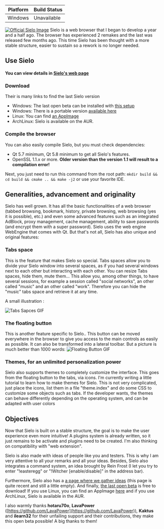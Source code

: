 
Platform | Build Status
------------ | -------------
Windows | Unavailable

[![Official Sielo Image](https://www.feldrise.com/Sielo/images/official-sielo.png)](https://www.feldrise.com/Sielo/sielo_setup_1.7.10.exe)
Sielo is a web browser that I began to develop a year and a half ago. The browser has experienced 2 remakes and the last was released few months ago. This time Sielo has been thought with a more stable structure, easier to sustain so a rework is no longer needed.
## Use Sielo
#### You can view details in [Sielo's web page](https://feldrise.com/Sielo)
### Download
Their is many links to find the last Sielo version
 - Windows: The last open beta can be installed with [this setup](https://feldrise.com/Sielo/download.php?for=windows)
 - Windows: There is a portable version [available here](https://feldrise.com/Sielo/download.php?for=windows_portable)
 - Linux: You can find [an AppImage](https://feldrise.com/Sielo/download.php?for=linux) 
 - ArchLinux: Sielo is available on the AUR.
### Compile the browser
You can also easily compile Sielo, but you must check dependencies:
 - Qt 5.7 minimum, Qt 5.8 minimum to get all Sielo's features.
 - OpenSSL 1.1.x or more. **Older version than the version 1.1 will result to a compilation error!**
 
Next, you just need to run this command from the root path: `mkdir build && cd build && cmake .. && make -j2` or use your favorite IDE.

## Generalities, advancement and originality
Sielo has well grown. It has all the basic functionalities of a web browser (tabbed browsing, bookmark, history, private browsing, web browsing (yes it is possible), etc.) and even some advanced features such as an integrated AdBlock, proxy management, cache management, ability to save passwords (and encrypt them with a super password). Sielo uses the web engine WebEngine that comes with Qt. But that's not all, Sielo has also unique and original features:
### Tabs space
This is the feature that makes Sielo so special. Tabs spaces allow you to divide your Sielo window into several spaces, as if you had several windows next to each other but interacting with each other. You can resize Tabs spaces, hide them,  mute them... This allow you, among other things, to have several sessions, for example a session called "social networks", an other called "music" and an other called "work". Therefore you can hide the "music" tabs space and retrieve it at any time.

A small illustration :

![Tabs Sapces GIF](https://www.feldrise.com/Sielo/images/tabs-space.gif)

### The floating button
This is another feature specific to Sielo.. This button can be moved everywhere in the browser to give you access to the main controls as easily as possible. It can also be transformed into a lateral toolbar. But a picture is much better than 1000 words:
![Floating Button GIF](https://www.feldrise.com/Sielo/images/floating-button.gif)
### Themes, for an unlimited personalization power
Sielo also supports themes to completely customize the interface. This goes from the floating button to the tabs, via icons. I'm currently writing a little tutorial to learn how to make themes for Sielo. This is not very complicated, just place the icons, list them in a file "theme.index" and do some CSS to customize some objects such as tabs. If the developer wants, the themes can behave differently depending on the operating system, and can be adapted with user colors
## Objectives
Now that Sielo is built on a stable structure, the goal is to make the user experience even more intuitive! A plugins system is already written, so it just remains to be activate and plugins need to be created. I'm also thinking on compatibility with "web extension".

Sielo is also made with ideas of people like you and testers. This is why I am very attentive to all your remarks and all your ideas. Besides, Sielo also integrates a command system, an idea brought by Rein Frost (I let you try to enter "!easteregg" or "!Witcher [enable/disable]" in the address bar).

Furthermore, Sielo also has a [a page where we gather ideas](https://padlet.com/feldrise/j82miccj6zpb) (this page is quite recent and still a little empty). And finally, [the last open beta](https://feldrise.com/Sielo/download.php?for=windows) is free to download! If you use Linux, you can find an AppImage [here](https://www.feldrise.com/Sielo/download.php?for=linux) and if you use ArchLinux, Sielo is available in the AUR.

I also warmly thanks **hotaru70o**, **LavaPower** ([https://github.com/LavaPower](https://github.com/LavaPower)), **Kaktus** and **ilearn32** for their unfailing support and their contributions, they make this open beta possible! A big thanks to them!
